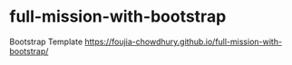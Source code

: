 # full-mission-with-bootstrap
Bootstrap Template
 https://foujia-chowdhury.github.io/full-mission-with-bootstrap/
